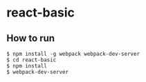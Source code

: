 # react-basic

## How to run

```
$ npm install -g webpack webpack-dev-server
$ cd react-basic
$ npm install
$ webpack-dev-server
```


